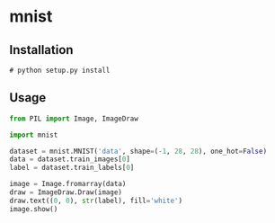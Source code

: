 # mnist

## Installation

```
# python setup.py install
```

## Usage

```python
from PIL import Image, ImageDraw

import mnist

dataset = mnist.MNIST('data', shape=(-1, 28, 28), one_hot=False)
data = dataset.train_images[0]
label = dataset.train_labels[0]

image = Image.fromarray(data)
draw = ImageDraw.Draw(image)
draw.text((0, 0), str(label), fill='white')
image.show()
```
